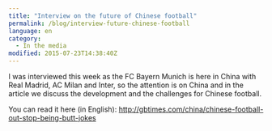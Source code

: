 ```yaml
---
title: "Interview on the future of Chinese football"
permalink: /blog/interview-future-chinese-football
language: en
category:
  - In the media
modified: 2015-07-23T14:38:40Z
---
```


I was interviewed this week as the FC Bayern Munich is here in China with Real Madrid, AC Milan and Inter, so the attention is on China and in the article we discuss the development and the challenges for Chinese football.

You can read it here (in English): <http://gbtimes.com/china/chinese-football-out-stop-being-butt-jokes>

